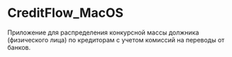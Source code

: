 # CreditFlow_MacOS

Приложение для распределения конкурсной массы должника (физического лица) по кредиторам с учетом комиссий на переводы от банков. 
